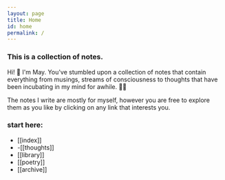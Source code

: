 ```yaml
---
layout: page
title: Home
id: home
permalink: /
---
```


### This is a collection of notes.

<p>Hi! 👋 I'm May. You've stumbled upon a collection of notes that contain everything from musings, streams of consciousness to thoughts that have been incubating in my mind for awhile. 🧠✨</p>

<p>The notes I write are mostly for myself, however you are free to explore them as you like by clicking on any link that interests you. </p>

### start here:
<ul>
<li>[[index]]</li>
<li>-[[thoughts]]</li>
<li>[[library]]</li>
<li>[[poetry]]</li>
<li>[[archive]]</li>
</ul>
</p>


<style>
  .wrapper {
    max-width: 58em;
  }
</style>
